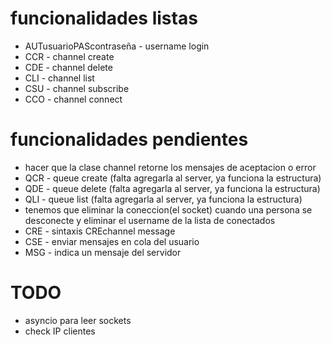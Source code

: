 # funcionalidades listas
- AUTusuarioPAScontraseña - username login
- CCR - channel create
- CDE - channel delete
- CLI - channel list
- CSU - channel subscribe
- CCO - channel connect
# funcionalidades pendientes
- hacer que la clase channel retorne los mensajes de aceptacion o error
- QCR - queue create (falta agregarla al server, ya funciona la estructura)
- QDE - queue delete (falta agregarla al server, ya funciona la estructura)
- QLI - queue list (falta agregarla al server, ya funciona la estructura)
- tenemos que eliminar la coneccion(el socket) cuando una persona se desconecte y eliminar el username de la lista de conectados
- CRE - sintaxis CREchannel message
- CSE - enviar mensajes en cola del usuario
- MSG - indica un mensaje del servidor 
# TODO
- asyncio para leer sockets
- check IP clientes